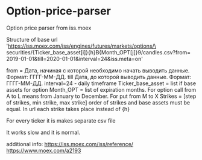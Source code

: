 # Option-price-parser
Option price parser from iss.moex

Structure of base url
'https://iss.moex.com/iss/engines/futures/markets/options/\
securities/{Ticker_base_asset[i]}{h}B{Month_OPT[j]}9/candles.csv?from=\
2019-01-01&till=2020-01-01&interval=24&iss.meta=on'

from = Дата, начиная с которой необходимо начать выводить данные.
Формат: ГГГГ-ММ-ДД.
till Дата, до которой выводить данные.
Формат: ГГГГ-ММ-ДД.
interval=24 - daily timeframe
Ticker_base_asset = list if base assets for option
Month_OPT = list of expiration months. For option call from A to L means from January to December. For put from M to X
Strikes = [step of strikes, min strike, max strike] order of strikes and base assets must be equal.
In url each strike takes place instead of {h}

For every ticker it is makes separate csv file

It works slow and it is normal.

additional info:
https://iss.moex.com/iss/reference/
https://www.moex.com/a2193
